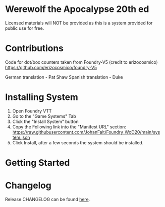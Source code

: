 # Werewolf the Apocalypse 20th ed
Licensed materials will NOT be provided as this is a system provided for public use for free.

# Contributions
Code for dot/box counters taken from Foundry-V5 (credit to erizocosmico) https://github.com/erizocosmico/foundry-V5

German translation - Pat Shaw
Spanish translation - Duke

# Installing System
1. Open Foundry VTT
2. Go to the "Game Systems" Tab
3. Click the "Install System" button
4. Copy the Following link into the "Manifest URL" section: https://raw.githubusercontent.com/JohanFalt/Foundry_WoD20/main/system.json
5. Click Install, after a few seconds the system should be installed.

# Getting Started

# Changelog
Release CHANGELOG can be found [here](https://github.com/JohanFalt/Foundry_WoD20/wiki/Changelog).
